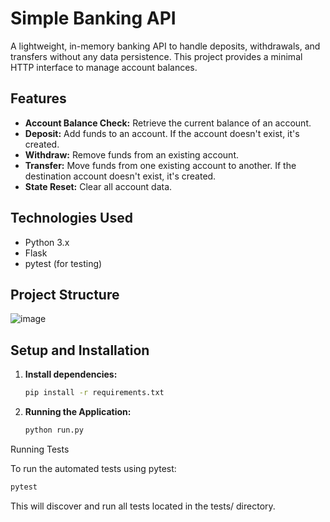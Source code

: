 # Simple Banking API

A lightweight, in-memory banking API to handle deposits, withdrawals, and transfers without any data persistence. This project provides a minimal HTTP interface to manage account balances.

## Features

* **Account Balance Check:** Retrieve the current balance of an account.
* **Deposit:** Add funds to an account. If the account doesn't exist, it's created.
* **Withdraw:** Remove funds from an existing account.
* **Transfer:** Move funds from one existing account to another. If the destination account doesn't exist, it's created.
* **State Reset:** Clear all account data.

## Technologies Used

* Python 3.x
* Flask
* pytest (for testing)

## Project Structure

![image](https://github.com/user-attachments/assets/fe624a07-2a76-4901-8c8f-fc9939b19233)

## Setup and Installation

1.  **Install dependencies:**
    ```bash
    pip install -r requirements.txt
    ```
2.  **Running the Application:**
    ```bash
    python run.py
    ```
Running Tests

To run the automated tests using pytest:
```bash
pytest
```

This will discover and run all tests located in the tests/ directory.
